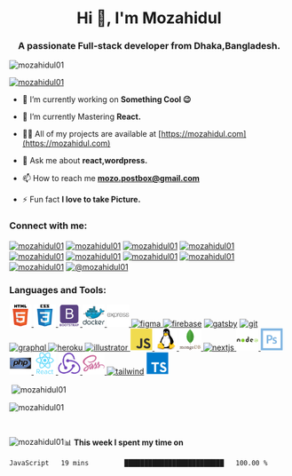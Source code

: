 <h1 align="center">Hi 👋, I'm Mozahidul</h1>
<h3 align="center">A passionate Full-stack developer from Dhaka,Bangladesh.</h3>

<p align="left"> <img src="https://komarev.com/ghpvc/?username=mozahidul01&label=Profile%20views&color=0e75b6&style=flat" alt="mozahidul01" /> </p>

<p align="left"> <a href="https://twitter.com/mozahidul01" target="blank"><img src="https://img.shields.io/twitter/follow/mozahidul01?logo=twitter&style=for-the-badge" alt="mozahidul01" /></a> </p>

- 🔭 I’m currently working on **Something Cool 😉**

- 🌱 I’m currently Mastering **React.**

- 👨‍💻 All of my projects are available at [https://mozahidul.com](https://mozahidul.com)

- 💬 Ask me about **react,wordpress.**

- 📫 How to reach me **mozo.postbox@gmail.com**

- ⚡ Fun fact **I love to take Picture.**

<h3 align="left">Connect with me:</h3>
<p align="left">
<a href="https://codepen.io/mozahidul01" target="blank"><img align="center" src="https://raw.githubusercontent.com/rahuldkjain/github-profile-readme-generator/master/src/images/icons/Social/codepen.svg" alt="mozahidul01" height="30" width="40" /></a>
<a href="https://dev.to/mozahidul01" target="blank"><img align="center" src="https://cdn.jsdelivr.net/npm/simple-icons@3.0.1/icons/dev-dot-to.svg" alt="mozahidul01" height="30" width="40" /></a>
<a href="https://twitter.com/mozahidul01" target="blank"><img align="center" src="https://raw.githubusercontent.com/rahuldkjain/github-profile-readme-generator/master/src/images/icons/Social/twitter.svg" alt="mozahidul01" height="30" width="40" /></a>
<a href="https://linkedin.com/in/mozahidul01" target="blank"><img align="center" src="https://raw.githubusercontent.com/rahuldkjain/github-profile-readme-generator/master/src/images/icons/Social/linked-in-alt.svg" alt="mozahidul01" height="30" width="40" /></a>
<a href="https://stackoverflow.com/users/mozahidul01" target="blank"><img align="center" src="https://raw.githubusercontent.com/rahuldkjain/github-profile-readme-generator/master/src/images/icons/Social/stack-overflow.svg" alt="mozahidul01" height="30" width="40" /></a>
<a href="https://codesandbox.com/mozahidul01" target="blank"><img align="center" src="https://cdn.jsdelivr.net/npm/simple-icons@3.0.1/icons/codesandbox.svg" alt="mozahidul01" height="30" width="40" /></a>
<a href="https://fb.com/mozahidul01" target="blank"><img align="center" src="https://raw.githubusercontent.com/rahuldkjain/github-profile-readme-generator/master/src/images/icons/Social/facebook.svg" alt="mozahidul01" height="30" width="40" /></a>
<a href="https://instagram.com/mozahidul01" target="blank"><img align="center" src="https://raw.githubusercontent.com/rahuldkjain/github-profile-readme-generator/master/src/images/icons/Social/instagram.svg" alt="mozahidul01" height="30" width="40" /></a>
<a href="https://dribbble.com/mozahidul01" target="blank"><img align="center" src="https://raw.githubusercontent.com/rahuldkjain/github-profile-readme-generator/master/src/images/icons/Social/dribbble.svg" alt="mozahidul01" height="30" width="40" /></a>
<a href="https://medium.com/@mozahidul01" target="blank"><img align="center" src="https://raw.githubusercontent.com/rahuldkjain/github-profile-readme-generator/master/src/images/icons/Social/medium.svg" alt="@mozahidul01" height="30" width="40" /></a>
</p>

<h3 align="left">Languages and Tools:</h3>
<p align="left"> 
  <a href="https://www.w3.org/html/" target="_blank"> <img src="https://raw.githubusercontent.com/devicons/devicon/master/icons/html5/html5-original-wordmark.svg" alt="html5" width="40" height="40"/> </a> 
  <a href="https://www.w3schools.com/css/" target="_blank"> <img src="https://raw.githubusercontent.com/devicons/devicon/master/icons/css3/css3-original-wordmark.svg" alt="css3" width="40" height="40"/> </a> 
  <a href="https://getbootstrap.com" target="_blank"> <img src="https://raw.githubusercontent.com/devicons/devicon/master/icons/bootstrap/bootstrap-plain-wordmark.svg" alt="bootstrap" width="40" height="40"/> </a> 
  <a href="https://www.docker.com/" target="_blank"> <img src="https://raw.githubusercontent.com/devicons/devicon/master/icons/docker/docker-original-wordmark.svg" alt="docker" width="40" height="40"/> </a> 
  <a href="https://expressjs.com" target="_blank"> <img src="https://raw.githubusercontent.com/devicons/devicon/master/icons/express/express-original-wordmark.svg" alt="express" width="40" height="40"/> </a> 
  <a href="https://www.figma.com/" target="_blank"> <img src="https://www.vectorlogo.zone/logos/figma/figma-icon.svg" alt="figma" width="40" height="40"/> </a> 
  <a href="https://firebase.google.com/" target="_blank"> <img src="https://www.vectorlogo.zone/logos/firebase/firebase-icon.svg" alt="firebase" width="40" height="40"/></a> 
  <a href="https://www.gatsbyjs.com/" target="_blank"> <img src="https://www.vectorlogo.zone/logos/gatsbyjs/gatsbyjs-icon.svg" alt="gatsby" width="40" height="40"/></a> 
  <a href="https://git-scm.com/" target="_blank"> <img src="https://www.vectorlogo.zone/logos/git-scm/git-scm-icon.svg" alt="git" width="40" height="40"/> </a> <a href="https://graphql.org" target="_blank"> <img src="https://www.vectorlogo.zone/logos/graphql/graphql-icon.svg" alt="graphql" width="40" height="40"/> </a> 
  <a href="https://heroku.com" target="_blank"> <img src="https://www.vectorlogo.zone/logos/heroku/heroku-icon.svg" alt="heroku" width="40" height="40"/> </a> 
  <a href="https://www.adobe.com/in/products/illustrator.html" target="_blank"> <img src="https://www.vectorlogo.zone/logos/adobe_illustrator/adobe_illustrator-icon.svg" alt="illustrator" width="40" height="40"/> </a> 
  <a href="https://developer.mozilla.org/en-US/docs/Web/JavaScript" target="_blank"> <img src="https://raw.githubusercontent.com/devicons/devicon/master/icons/javascript/javascript-original.svg" alt="javascript" width="40" height="40"/> </a> 
  <a href="https://www.linux.org/" target="_blank"> <img src="https://raw.githubusercontent.com/devicons/devicon/master/icons/linux/linux-original.svg" alt="linux" width="40" height="40"/> </a>
  <a href="https://www.mongodb.com/" target="_blank"> <img src="https://raw.githubusercontent.com/devicons/devicon/master/icons/mongodb/mongodb-original-wordmark.svg" alt="mongodb" width="40" height="40"/> </a> 
  <a href="https://nextjs.org/" target="_blank"> <img src="https://cdn.worldvectorlogo.com/logos/nextjs-3.svg" alt="nextjs" width="40" height="40"/> </a> 
  <a href="https://nodejs.org" target="_blank"> <img src="https://raw.githubusercontent.com/devicons/devicon/master/icons/nodejs/nodejs-original-wordmark.svg" alt="nodejs" width="40" height="40"/> </a> 
  <a href="https://www.photoshop.com/en" target="_blank"> <img src="https://raw.githubusercontent.com/devicons/devicon/master/icons/photoshop/photoshop-line.svg" alt="photoshop" width="40" height="40"/> </a> 
  <a href="https://www.php.net" target="_blank"> <img src="https://raw.githubusercontent.com/devicons/devicon/master/icons/php/php-original.svg" alt="php" width="40" height="40"/> </a> 
  <a href="https://reactjs.org/" target="_blank"> <img src="https://raw.githubusercontent.com/devicons/devicon/master/icons/react/react-original-wordmark.svg" alt="react" width="40" height="40"/> </a> 
  <a href="https://redux.js.org" target="_blank"> <img src="https://raw.githubusercontent.com/devicons/devicon/master/icons/redux/redux-original.svg" alt="redux" width="40" height="40"/> </a> 
  <a href="https://sass-lang.com" target="_blank"> <img src="https://raw.githubusercontent.com/devicons/devicon/master/icons/sass/sass-original.svg" alt="sass" width="40" height="40"/> </a> 
  <a href="https://tailwindcss.com/" target="_blank"> <img src="https://www.vectorlogo.zone/logos/tailwindcss/tailwindcss-icon.svg" alt="tailwind" width="40" height="40"/></a> 
  <a href="https://www.typescriptlang.org/" target="_blank"> <img src="https://raw.githubusercontent.com/devicons/devicon/master/icons/typescript/typescript-original.svg" alt="typescript" width="40" height="40"/></a> 
</p>

<p>&nbsp;<img align="center" src="https://github-readme-stats.vercel.app/api?username=mozahidul01&show_icons=true&locale=en" alt="mozahidul01" /></p>

<p><img align="center" src="https://github-readme-streak-stats.herokuapp.com/?user=mozahidul01&" alt="mozahidul01" /></p> <br>

<p><img align="left" src="https://github-readme-stats.vercel.app/api/top-langs?username=mozahidul01&show_icons=true&locale=en&layout=compact" alt="mozahidul01" /></p>


📊 **This week I spent my time on**
<!--START_SECTION:waka-->
```text
JavaScript   19 mins         █████████████████████████   100.00 % 
```
<!--END_SECTION:waka-->
